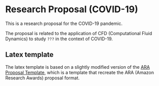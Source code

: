 # Research Proposal (COVID-19)

This is a research proposal for the COVID-19 pandemic.

The proposal is related to the application of CFD (Computational Fluid Dynamics) to study `???` in the context of COVID-19.

## Latex template

The latex template is based on a slightly modified version of the [ARA Proposal Template](https://www.overleaf.com/project/65c7b59bbc5893b905d7f622), which is a template that recreate the ARA (Amazon Research Awards) proposal format.

<!-- ## Proposal Structure -->
